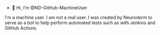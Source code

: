 - 👋 Hi, I’m @ND-GitHub-MachineUser

I'm a machine user. I am not a real user. I was created by Neuroderm to serve as a bot to help perform automated tests such as with Jenkins and GitHub Actions.
